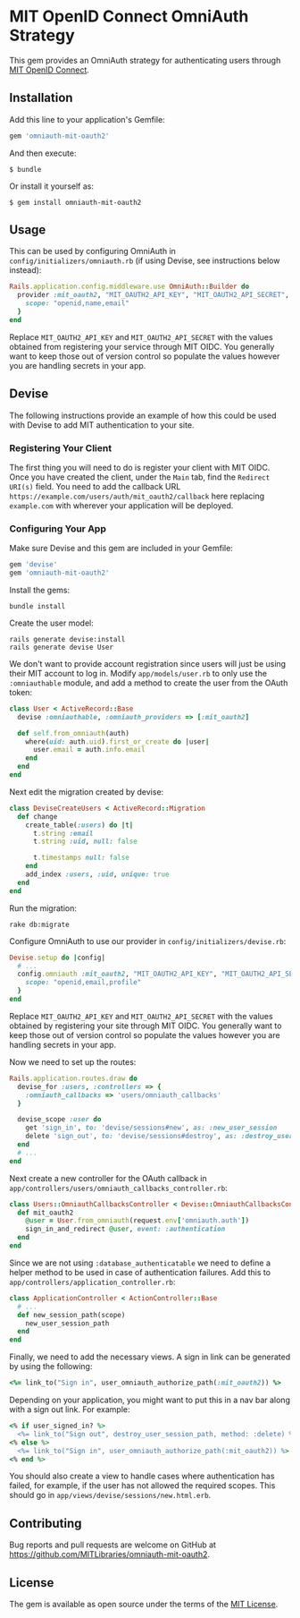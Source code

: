 # MIT OpenID Connect OmniAuth Strategy

This gem provides an OmniAuth strategy for authenticating users through [MIT OpenID Connect](https://oidc.mit.edu/).

## Installation

Add this line to your application's Gemfile:

```ruby
gem 'omniauth-mit-oauth2'
```

And then execute:

    $ bundle

Or install it yourself as:

    $ gem install omniauth-mit-oauth2

## Usage

This can be used by configuring OmniAuth in `config/initializers/omniauth.rb` (if using Devise, see instructions below instead):

```ruby
Rails.application.config.middleware.use OmniAuth::Builder do
  provider :mit_oauth2, "MIT_OAUTH2_API_KEY", "MIT_OAUTH2_API_SECRET", {
    scope: "openid,name,email"
  }
end
```

Replace `MIT_OAUTH2_API_KEY` and `MIT_OAUTH2_API_SECRET` with the values obtained from registering your service through MIT OIDC. You generally want to keep those out of version control so populate the values however you are handling secrets in your app.

## Devise

The following instructions provide an example of how this could be used with Devise to add MIT authentication to your site.

### Registering Your Client

The first thing you will need to do is register your client with MIT OIDC. Once you have created the client, under the `Main` tab, find the `Redirect URI(s)` field. You need to add the callback URL `https://example.com/users/auth/mit_oauth2/callback` here replacing `example.com` with wherever your application will be deployed.

### Configuring Your App

Make sure Devise and this gem are included in your Gemfile:

```ruby
gem 'devise'
gem 'omniauth-mit-oauth2'
```

Install the gems:

```
bundle install
```

Create the user model:

```
rails generate devise:install
rails generate devise User
```

We don't want to provide account registration since users will just be using their MIT account to log in. Modify `app/models/user.rb` to only use the `:omniauthable` module, and add a method to create the user from the OAuth token:

```ruby
class User < ActiveRecord::Base
  devise :omniauthable, :omniauth_providers => [:mit_oauth2]

  def self.from_omniauth(auth)
    where(uid: auth.uid).first_or_create do |user|
      user.email = auth.info.email
    end
  end
end
```

Next edit the migration created by devise:

```ruby
class DeviseCreateUsers < ActiveRecord::Migration
  def change
    create_table(:users) do |t|
      t.string :email
      t.string :uid, null: false

      t.timestamps null: false
    end
    add_index :users, :uid, unique: true
  end
end
```

Run the migration:

```
rake db:migrate
```

Configure OmniAuth to use our provider in `config/initializers/devise.rb`:

```ruby
Devise.setup do |config|
  # ...
  config.omniauth :mit_oauth2, "MIT_OAUTH2_API_KEY", "MIT_OAUTH2_API_SECRET", {
    scope: "openid,email,profile"
  }
end
```

Replace `MIT_OAUTH2_API_KEY` and `MIT_OAUTH2_API_SECRET` with the values obtained by registering your site through MIT OIDC. You generally want to keep those out of version control so populate the values however you are handling secrets in your app.

Now we need to set up the routes:

```ruby
Rails.application.routes.draw do
  devise_for :users, :controllers => {
    :omniauth_callbacks => 'users/omniauth_callbacks'
  }

  devise_scope :user do
    get 'sign_in', to: 'devise/sessions#new', as: :new_user_session
    delete 'sign_out', to: 'devise/sessions#destroy', as: :destroy_user_session
  end
  # ...
end
```

Next create a new controller for the OAuth callback in `app/controllers/users/omniauth_callbacks_controller.rb`:

```ruby
class Users::OmniauthCallbacksController < Devise::OmniauthCallbacksController
  def mit_oauth2
    @user = User.from_omniauth(request.env['omniauth.auth'])
    sign_in_and_redirect @user, event: :authentication
  end
end
```

Since we are not using `:database_authenticatable` we need to define a helper method to be used in case of authentication failures. Add this to `app/controllers/application_controller.rb`:

```ruby
class ApplicationController < ActionController::Base
  # ...
  def new_session_path(scope)
    new_user_session_path
  end
end
```

Finally, we need to add the necessary views. A sign in link can be generated by using the following:

```ruby
<%= link_to("Sign in", user_omniauth_authorize_path(:mit_oauth2)) %>
```

Depending on your application, you might want to put this in a nav bar along with a sign out link. For example:

```ruby
<% if user_signed_in? %>
  <%= link_to("Sign out", destroy_user_session_path, method: :delete) %>
<% else %>
  <%= link_to("Sign in", user_omniauth_authorize_path(:mit_oauth2)) %>
<% end %>
```

You should also create a view to handle cases where authentication has failed, for example, if the user has not allowed the required scopes. This should go in `app/views/devise/sessions/new.html.erb`.


## Contributing

Bug reports and pull requests are welcome on GitHub at https://github.com/MITLibraries/omniauth-mit-oauth2.


## License

The gem is available as open source under the terms of the [MIT License](http://opensource.org/licenses/MIT).
